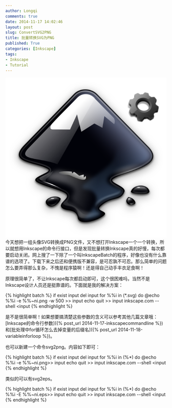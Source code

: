```yaml
---
author: Longqi
comments: true
date: 2014-11-17 14:02:46
layout: post
slug: ConvertSVG2PNG
title: 批量转换SVG为PNG
published: True
categories: [Inkscape]
tags:
- Inkscape
- Tutorial
---
```

![InkBatch](/public/images/inkbatch.png)
今天想把一组头像SVG转换成PNG文件，又不想打开Inkscape一个一个转换，所以就想用Inkscape的命令行接口，但是发现批量转换Inkscape真的好慢，每次都要启动关闭。网上搜了一下除了一个叫InkscapeBatch的程序，好像也没有什么靠谱的选项了。下载下来之后还和便携版不兼容，是可忍孰不可忍。那么简单的问题怎么要弄得那么复杂，不愧是程序猿啊！还是得自己动手丰衣足食啊！

原理很简单了，不让Inkscape每次都启动即可，这个很困难吗，当然不是Inkscape设计人员还是挺靠谱的。下面就是我的解决方案：

{% highlight batch %}
if exist input del input
for %%i in (*.svg) do @echo %%i -e %%~ni.png -w 500 >> input
echo quit >> input
inkscape.com --shell <input
{% endhighlight %}

是不是很简单啊！如果想要搞清楚这些参数的含义可以参考其他几篇文章哦：[Inkscape的命令行参数]({% post_url 2014-11-17-inkscapecommandline %})和[批处理中for循环怎么去掉变量的后缀名]({% post_url 2014-11-18-variableinforloop %})。

也可以新建一个命令svg2png。内容如下即可：

{% highlight batch %}
if exist input del input
for %%i in (%*) do @echo %%i -e %%~ni.png>> input
echo quit >> input
inkscape.com  --shell <input
{% endhighlight %}

类似的可以有svg2eps。

{% highlight batch %}
if exist input del input
for %%i in (%*) do @echo %%i -E %%~ni.eps>> input
echo quit >> input
inkscape.com  --shell <input
{% endhighlight %}

